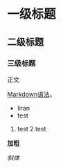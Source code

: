# 一级标题
## 二级标题
### 三级标题

正文


 [Markdown语法](https://markdown.com.cn)。

 - liran
 - test
 
 1. test
 2.test
 
 **加粗**
 
 *斜体*
